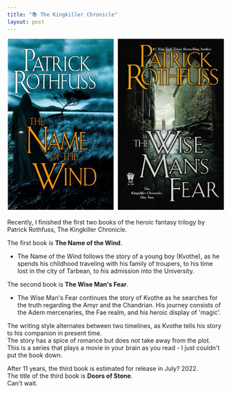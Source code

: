 ```yaml
---
title: "📚 The Kingkiller Chronicle"
layout: post
---
```


![kingkiller](/assets/kingkiller.JPG)

Recently, I finished the first two books of the heroic fantasy trilogy by Patrick Rothfuss, The Kingkiller Chronicle.   

The first book is **The Name of the Wind**.
- The Name of the Wind follows the story of a young boy (Kvothe), as he spends his childhood traveling with his family of troupers,
to his time lost in the city of Tarbean, to his admission into the University.     

The second book is **The Wise Man's Fear**.   
- The Wise Man's Fear continues the story of Kvothe as he searches for the truth regarding the Amyr and the Chandrian. 
His journey consists of the Adem mercenaries, the Fae realm, and his heroic display of 'magic'.   

The writing style alternates between two timelines, as Kvothe tells his story to his companion in present time.   
The story has a spice of romance but does not take away from the plot.   
This is a series that plays a movie in your brain as you read - I just couldn't put the book down. 

After 11 years, the third book is estimated for release in July? 2022.   
The title of the third book is **Doors of Stone**.   
Can't wait.
